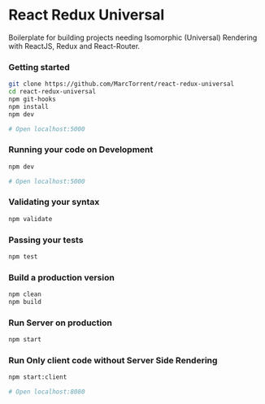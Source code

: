 # React Redux Universal

Boilerplate for building projects needing Isomorphic (Universal) Rendering with ReactJS, Redux and React-Router.


### Getting started
```bash
git clone https://github.com/MarcTorrent/react-redux-universal
cd react-redux-universal
npm git-hooks
npm install
npm dev

# Open localhost:5000
```

### Running your code on Development
```bash
npm dev

# Open localhost:5000
```

### Validating your syntax
```bash
npm validate
```

### Passing your tests
```bash
npm test
```

### Build a production version
```bash
npm clean
npm build
```

### Run Server on production
```bash
npm start
```

### Run Only client code without Server Side Rendering
```bash
npm start:client

# Open localhost:8080
```
